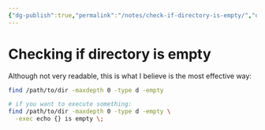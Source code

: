 ```yaml
---
{"dg-publish":true,"permalink":"/notes/check-if-directory-is-empty/","dgHomeLink":true,"dgPassFrontmatter":false}
---
```


# Checking if directory is empty

Although not very readable, this is what I believe is the most effective way:

```bash
find /path/to/dir -maxdepth 0 -type d -empty

# if you want to execute something:
find /path/to/dir -maxdepth 0 -type d -empty \
  -exec echo {} is empty \;
```
